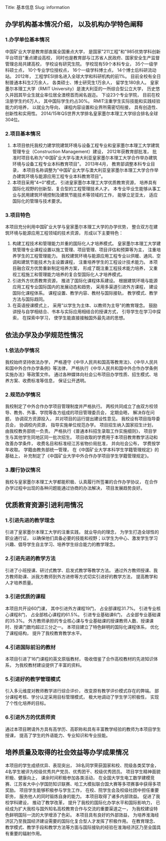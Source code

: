 Title: 基本信息
Slug: information


## 办学机构基本情况介绍， 以及机构办学特色阐释

### 1.办学单位基本情况
中国矿业大学是教育部直属全国重点大学， 是国家"211工程"和"985优势学科创新平台项目"重点建设高校， 同时也是教育部与江苏省人民政府、国家安全生产监督管理总局共建高校， 学校设有研究生院。 学校现有59个本科专业， 35个一级学科硕士点， 10个专业学位授权点， 16个一级学科博士点， 14个博士后科研流动站。 2012年， 工程学ESI排名进入全球大学和科研机构的前1%。 目前全校有全日制普通本科生2万余人， 各类硕士、博士研究生1万余人， 留学生180余人。 皇家墨尔本理工大学（RMIT University）是澳大利亚的一所综合型公立大学， 历史悠久并因其毕业生就业率位居全澳榜首而闻名遐迩。 下设23个专业学院， 目前在校注册学生约6万人， 其中国际学生约占30%。 RMIT注重学生实际技能和实践经验能力的培养， 以就业为导向， 课程内容设置和业界所需密切衔接， 具有创造性、创新性和实用性。 2014/15年QS世界大学排名皇家墨尔本理工大学综合排名全球304位。
### 2.项目基本情况
  1. 本项目依托我校力建学院建筑环境与设备工程专业和皇家墨尔本理工大学建筑管理专业（Construction Management）建设， 2012年获教育部批准， 批准时项目名称为"中国矿业大学与澳大利亚皇家墨尔本理工大学合作举办建筑环境与设备工程专业本科教育项目"。 2013年4月， 教育部调整本科专业目录， 本项目名称调整为"中国矿业大学与澳大利亚皇家墨尔本理工大学合作举办建筑环境与能源应用工程专业本科教育项目"。
  2. 本项目采用"4+0"模式， 引进皇家墨尔本理工大学优质教育资源， 培养具有国际化视野的创新型、复合型的工程管理技术人才。 本专业毕业生能够从事工业与民用建筑环境控制及建筑节能技术等领域的工作， 能够立足亚太， 适应国际化的管理与技术要求。
### 3.项目特色
   本项目充分利用中国矿业大学与皇家墨尔本理工大学的办学优势， 整合双方在建筑环境与能源应用工程领域的技术资源， 形成以下主要特色：
  1. 构建工程技术和管理能力并重的国际化人才培养模式。 皇家墨尔本理工大学建筑管理专业课程设置以施工管理、项目管理、项目评估和预算等为主， 注重培养学生的工程管理能力。 我校建筑环境与能源应用工程专业以供暖、通风、空调和建筑节能技术为主设置课程， 注重培养学生的工程设计技术能力。 本项目融合双方优势重新制定培养方案， 形成了既注重工程技术能力培养， 又重视工程施工和管理能力培养的复合型国际化人才培养模式。
  2. 引进外方优质教育资源， 推进了国际化课程体系建设。 根据建筑环境与能源应用工程专业国际国内的发展动态和趋势， 采用多渠道引进外方课程， 建设国际化课程体系。 课程设置、教学内容、教材与国际接轨， 教学模式、教学方法与国际趋同。
  3. 在英语授课模式上， 采用"以学生为主体、以教师为主导"的教育理念。 鼓励讲授与自学相结合、书本与实际应用相结合的授课方式， 引导学生在学习中探索， 在探索中学习， 使学生能直接接触国外最先进的思想。

##	依法办学及办学规范性情况

### 1.依法办学情况
我校始终坚持依法办学， 严格遵守《中华人民共和国高等教育法》、《中华人民共和国中外合作办学条例》等法律， 严格执行《中华人民共和国中外合作办学条例实施办法》等政策文件。 通过各种媒体向社会公布项目办学性质、招生模式、培养方案、收费标准等信息， 保证公开透明。
### 2.规范办学情况
我校制定了中外合作办学项目管理制度并严格执行。 两校共同成立了由双方校领导、教务、外事、学院等各方组成的项目管理委员会， 定期会晤， 解决存在问题， 协调双方资源投入， 并对项目的运行提出建设性意见。 我校设有项目指导委员会， 协调校内资源， 指导实施单位规范办学。 项目招生纳入国家招生计划， 由我校教务部统一负责。 严格执行《普通本科招生录取工作实施细则》， 项目学生与其他学生同地区同一批次招生。 项目收取的学费用于本项目教育教学活动和改善办学条件， 收费名目和标准经江苏省物价局批准， 并向社会公布， 学费按学年收取。 学籍由教务部统一管理， 在《中国矿业大学本科学生学籍管理规定》的基础上， 补充制定了《中国矿业大学中外合作办学项目学生学籍管理规定》。
### 3.履行协议情况
我校与皇家墨尔本理工大学都能积极、认真履行所签署的合作办学协议， 在合作办学过程中出现的各种问题能通过协商的办法解决， 项目发展趋势良好。

## 优质教育资源引进利用情况

### 1.引进先进的教学理念
引进了皇家墨尔本理工大学的注重实践， 就业导向的理念， 为学生打造全球性的职业通行证， 以确保他们具备必要的技能和视野；以学生为中心、激发学生学习兴趣、倡导学生自主学习、培养学生综合能力的教学理念。
### 2.引进先进的教学方法
引进了小班授课、研讨式教学、启发式教学等教学方法。 通过外方教师授课、我方教师助课、派我方教师到外方进修等方式切实引进好的教学方法， 提高教学和人才培养质量。
### 3.引进优质的课程
本项目共开设60门课， 其中引进外方课程19门， 占全部课程31.7%。 引进专业核心课程8门， 占全部核心课程的61.5%。 引进专业基础课6门， 占全部专业基础课的35.3%。
外方教师承担的专业核心课与专业基础课的授课教师人数、授课课时、授课门数均超过三分之一。 本项目建立了特色鲜明的国际化课程体系， 优化了课程结构， 提升了我校教育教学水平。
### 4.引进国际前沿的教材
本项目引进了16门课程的英文原版教材， 吸收借鉴了合作高校教材的先进知识体系， 为我校教材建设提供了丰富的资料。
### 5.引进好的教学管理模式
引入多元维度对教师教学进行综合评价， 改变原有教学评价模式存在的弊端。 部分课程考核、学分认定采用目标管理模式， 极大地调动了学生学习积极性， 实现了个性化培养的目标。
### 6.引进外方的优质师资
通过本项目聘请外方具有高学历、高职称和具有丰富教学经验的教师为本项目学生授课， 提高了学生的外语能力、专业知识和专业技能。

## 培养质量及取得的社会效益等办学成果情况

本项目的学生成绩优异、表现突出， 38名同学荣获国家和校、院级各类奖学金， 4名学生被评为校级优秀共产党员、优秀团干、校级优秀团员。 项目学生精神面貌积极、健康向上， 课余时间积极参加各类活动， 在全国大学生电工数学建模竞赛、江苏省大中小学国防知识联赛、哈工大模拟联合国大赛等多项赛事中获得多项奖励。 项目学生能够积极参与学生工作， 在校、院学生会及校级社团中担任重要职务， 服务他人的同时锻炼自身的能力。 本项目取得了诸多内部效益。 促进了我校学科建设， 推动了教学改革， 提升了我校的国际化办学水平和国际影响力， 已经成为扩大我校与国外知名高校教育合作与交流的重要渠道之一， 为我校建设特色鲜明国际一流的大学增添了色彩。 本项目具有良好的外部效益， 为培养淮海经济区乃至我国经济建设需要的国际化复合型人才发挥了积极作用。 在教育理念、教学模式、教学手段和教学方法等方面与国际接轨的经验在淮海经济区乃至全国具有重要的辐射作用。
